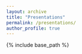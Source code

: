 ```yaml
---
layout: archive
title: "Presentations"
permalink: /presentations/
author_profile: true
---
```



{% include base_path %}
